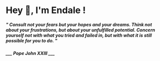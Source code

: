 <h1 title="head"> Hey 👋, I'm Endale !</h1>

**<h5><i>" Consult not your fears but your hopes and your dreams. Think not about your frustrations, but about your unfulfilled potential. Concern yourself not with what you tried and failed in, but with what it is still possible for you to do. "</i></h5>**

*<b>___ Pope John XXIII ___</b>*
